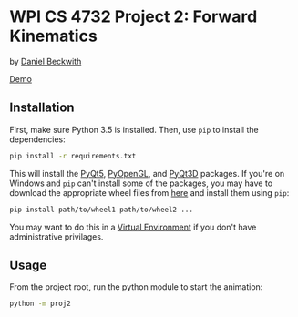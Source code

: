 # WPI CS 4732 Project 2: Forward Kinematics

by [Daniel Beckwith](https://github.com/dbeckwith)

[Demo](https://youtu.be/5DQCg-qx8T8)

## Installation

First, make sure Python 3.5 is installed. Then, use `pip` to install the dependencies:

```bash
pip install -r requirements.txt
```

This will install the [PyQt5](https://www.riverbankcomputing.com/software/pyqt/download5), [PyOpenGL](http://pyopengl.sourceforge.net/), and [PyQt3D](https://www.riverbankcomputing.com/software/pyqt3d/intro) packages. If you're on Windows and `pip` can't install some of the packages, you may have to download the appropriate wheel files from [here](http://www.lfd.uci.edu/~gohlke/pythonlibs/) and install them using `pip`:

```bash
pip install path/to/wheel1 path/to/wheel2 ...
```

You may want to do this in a [Virtual Environment](http://docs.python-guide.org/en/latest/dev/virtualenvs/) if you don't have administrative privilages.

## Usage

From the project root, run the python module to start the animation:

```bash
python -m proj2
```
